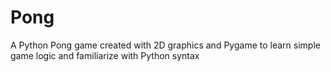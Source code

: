 # Pong
A Python Pong game created with 2D graphics and Pygame to learn simple game logic and familiarize with Python syntax
